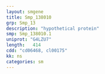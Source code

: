 ```yaml
---
layout: smgene
title: Smp_138010
grp: Smp_13
description: "hypothetical protein"
smp: Smp_138010.1
uniprot: "G4LZU7"
length:   414
cdd: "cd06468, cl00175"
kk: ns
categories: sm
---
```

